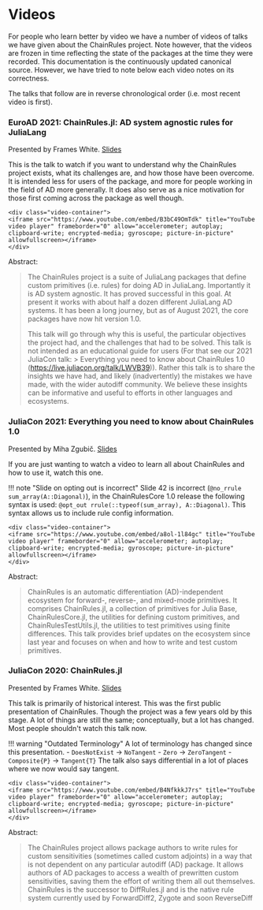 # Videos

For people who learn better by video we have a number of videos of talks we have given about the ChainRules project.
Note however, that the videos are frozen in time reflecting the state of the packages at the time they were recorded.
This documentation is the continuously updated canonical source.
However, we have tried to note below each video notes on its correctness.

The talks that follow are in reverse chronological order (i.e. most recent video is first).

### EuroAD 2021: ChainRules.jl: AD system agnostic rules for JuliaLang
Presented by Frames White.
[Slides](https://www.slideshare.net/LyndonWhite2/euroad-2021-chainrulesjl)

This is the talk to watch if you want to understand why the ChainRules project exists, what its challenges are, and how those have been overcome.
It is intended less for users of the package, and more for people working in the field of AD more generally.
It does also serve as a nice motivation for those first coming across the package as well though.

```@raw html
<div class="video-container">
<iframe src="https://www.youtube.com/embed/B3bC49OmTdk" title="YouTube video player" frameborder="0" allow="accelerometer; autoplay; clipboard-write; encrypted-media; gyroscope; picture-in-picture" allowfullscreen></iframe>
</div>
```

Abstract:
> The ChainRules project is a suite of JuliaLang packages that define custom primitives (i.e. rules) for doing AD in JuliaLang.
> Importantly it is AD system agnostic.
> It has proved successful in this goal.
> At present it works with about half a dozen different JuliaLang AD systems.
> It has been a long journey, but as of August 2021, the core packages have now hit version 1.0.
>
> This talk will go through why this is useful, the particular objectives the project had, and the challenges that had to be solved.
> This talk is not intended as an educational guide for users (For that see our 2021 JuliaCon talk: > Everything you need to know about ChainRules 1.0 (https://live.juliacon.org/talk/LWVB39)).
> Rather this talk is to share the insights we have had, and likely (inadvertently) the mistakes we have made, with the wider autodiff community.
> We believe these insights can be informative and useful to efforts in other languages and ecosystems.


### JuliaCon 2021: Everything you need to know about ChainRules 1.0
Presented by Miha Zgubič.
[Slides](https://github.com/mzgubic/ChainRulesTalk/blob/master/ChainRules.pdf)

If you are just wanting to watch a video to learn all about ChainRules and how to use it, watch this one.

!!! note "Slide on opting out is incorrect"
    Slide 42 is incorrect (`@no_rrule sum_array(A::Diagonal)`), in the ChainRulesCore 1.0 release the following syntax is used: `@opt_out rrule(::typeof(sum_array), A::Diagonal)`. This syntax allows us to include rule config information.

```@raw html
<div class="video-container">
<iframe src="https://www.youtube.com/embed/a8ol-1l84gc" title="YouTube video player" frameborder="0" allow="accelerometer; autoplay; clipboard-write; encrypted-media; gyroscope; picture-in-picture" allowfullscreen></iframe>
</div>
```

Abstract:
> ChainRules is an automatic differentiation (AD)-independent ecosystem for forward-, reverse-, and mixed-mode primitives. It comprises ChainRules.jl, a collection of primitives for Julia Base, ChainRulesCore.jl, the utilities for defining custom primitives, and ChainRulesTestUtils.jl, the utilities to test primitives using finite differences. This talk provides brief updates on the ecosystem since last year and focuses on when and how to write and test custom primitives.


### JuliaCon 2020: ChainRules.jl
Presented by Frames White.
[Slides](https://raw.githack.com/oxinabox/ChainRulesJuliaCon2020/main/out/build/index.html)

This talk is primarily of historical interest.
This was the first public presentation of ChainRules.
Though the project was a few years old by this stage.
A lot of things are still the same; conceptually, but a lot has changed.
Most people shouldn't watch this talk now.

!!! warning "Outdated Terminology"
    A lot of terminology has changed since this presentation.
     - `DoesNotExist` → `NoTangent`
     - `Zero` →  `ZeroTangent`
     - `Composite{P}` → `Tangent{T}`
    The talk also says differential in a lot of places where we now would say tangent.

```@raw html
<div class="video-container">
<iframe src="https://www.youtube.com/embed/B4NfkkkJ7rs" title="YouTube video player" frameborder="0" allow="accelerometer; autoplay; clipboard-write; encrypted-media; gyroscope; picture-in-picture" allowfullscreen></iframe>
</div>
```

Abstract:
> The ChainRules project allows package authors to write rules for custom sensitivities (sometimes called custom adjoints) in a way that is not dependent on any particular autodiff (AD) package.
> It allows authors of AD packages to access a wealth of prewritten custom sensitivities, saving them the effort of writing them all out themselves.
> ChainRules is the successor to DiffRules.jl and is the native rule system currently used by ForwardDiff2, Zygote and soon ReverseDiff
